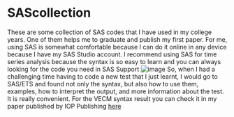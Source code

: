 # SAScollection
These are some collection of SAS codes that I have used in my college years. One of them helps me to graduate and publish my first paper. 
For me, using SAS is somewhat comfortable because I can do it online in any device because I have my SAS Studio account. I recommend using SAS for time series analysis because the syntax is so easy to learn and you can always looking for the code you need in SAS Support
![image](https://user-images.githubusercontent.com/74189753/161008676-6d7aded1-c8ba-482d-a91a-2d2c70b96bbe.png)
So, when I had a challenging time having to code a new test that I just learnt, I would go to SAS/ETS and found not only the syntax, but also how to use them, examples, how to interpret the output, and more information about the test. It is really convenient.
For the VECM syntax result you can check it in my paper published by IOP Publishing [here](https://iopscience.iop.org/article/10.1088/1742-6596/1751/1/012016)
